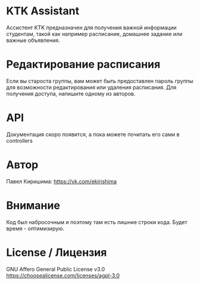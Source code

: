 # KTK Assistant
Ассистент KTK предназначен для получения важной информации студентам, такой как например расписание, домашнее задание или важные объявления.

# Редактирование расписания
Если вы староста группы, вам может быть предоставлен пароль группы для возможности редактирования или удаления расписания.
Для получения доступа, напишите одному из авторов.

# API 
Документация скоро появится, а пока можете почитать его сами в controllers

# Автор 
Павел Киришима: https://vk.com/ekirishima

# Внимание
Код был набросочным и поэтому там есть лишние строки кода. Будет время - оптимизирую.

# License / Лицензия
GNU Affero General Public License v3.0 https://choosealicense.com/licenses/agpl-3.0
